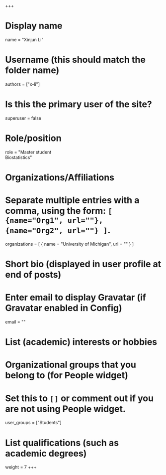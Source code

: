 +++
# Display name
name = "Xinjun Li"

# Username (this should match the folder name)
authors = ["x-li"]

# Is this the primary user of the site?
superuser = false

# Role/position
role = "Master student<br />Biostatistics"

# Organizations/Affiliations
#   Separate multiple entries with a comma, using the form: `[ {name="Org1", url=""}, {name="Org2", url=""} ]`.
organizations = [ { name = "University of Michigan", url = "" } ]

# Short bio (displayed in user profile at end of posts)

# Enter email to display Gravatar (if Gravatar enabled in Config)
email = ""

# List (academic) interests or hobbies

# Organizational groups that you belong to (for People widget)
#   Set this to `[]` or comment out if you are not using People widget.
user_groups = ["Students"]

# List qualifications (such as academic degrees)

weight = 7
+++
